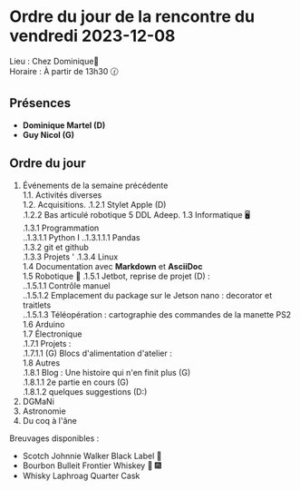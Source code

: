 # Ordre du jour de la rencontre du vendredi 2023-12-08

Lieu :    Chez Dominique🔭  
Horaire : À partir de 13h30 🕜  
## Présences
* **Dominique Martel (D)**  
* **Guy Nicol (G)**  

## Ordre du jour
1. Événements de la semaine précédente  
 1.1.  Activités diverses  
 1.2.  Acquisitions. 
   .1.2.1 Stylet Apple (D)  
   .1.2.2 Bas articulé robotique 5 DDL Adeep. 
 1.3 Informatique 🖥  
.1.3.1 Programmation  
..1.3.1.1 Python  I
..1.3.1.1.1 Pandas  
.1.3.2 git et github  
.1.3.3 Projets  '
.1.3.4 Linux  
1.4 Documentation avec **Markdown** et **AsciiDoc**  
1.5 Robotique 🤖
   .1.5.1 Jetbot, reprise de projet (D) :   
   ..1.5.1.1 Contrôle manuel   
   ..1.5.1.2 Emplacement du package sur le Jetson nano : decorator et traitlets   
   ..1.5.1.3 Téléopération : cartographie des commandes de la manette PS2   
1.6 Arduino  
1.7 Électronique  
.1.7.1 Projets :  
.1.7.1.1 (G) Blocs d'alimentation d'atelier :  
1.8 Autres  
   .1.8.1 Blog : Une histoire qui n'en finit plus (G)  
   .1.8.1.1 2e partie en cours (G)  
   .1.8.1.2 quelques suggestions (D:)  
3. DGMaNi  
4. Astronomie    
5. Du coq à l'âne  

Breuvages disponibles :
  * Scotch Johnnie Walker Black Label 🥃
  * Bourbon Bulleit Frontier Whiskey 🥃 🎆
  * Whisky Laphroag Quarter Cask

